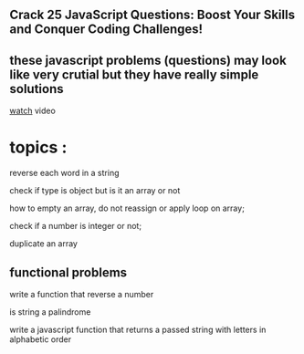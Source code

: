 ## Crack 25 JavaScript Questions: Boost Your Skills and Conquer Coding Challenges!

## these javascript problems (questions) may look like very crutial but they have really simple solutions 


[watch](https://www.youtube.com/watch?v=qJGR9lLcRc0) video




# topics : 

reverse each word in a string


check if type is object but is it an array or not


how to empty an array, do not reassign or apply loop on array;


check if a number is integer or not;


duplicate an array



## functional problems


write a function that reverse a number


is string a palindrome


write a javascript function that returns a passed string with letters in alphabetic order


